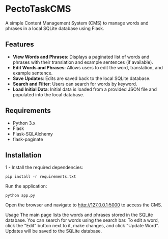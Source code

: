 # PectoTaskCMS

A simple Content Management System (CMS) to manage words and phrases in a local SQLite database using Flask.

## Features

- **View Words and Phrases**: Displays a paginated list of words and phrases with their translation and example sentences (if available).
- **Edit Words and Phrases**: Allows users to edit the word, translation, and example sentence.
- **Save Updates**: Edits are saved back to the local SQLite database.
- **Search and Filter**: Users can search for words by keyword.
- **Load Initial Data**: Initial data is loaded from a provided JSON file and populated into the local database.

## Requirements

- Python 3.x
- Flask
- Flask-SQLAlchemy
- flask-paginate

## Installation

1 - Install the required dependencies:
```
pip install -r requirements.txt
```

Run the application:
```
python app.py
```

Open the browser and navigate to http://127.0.0.1:5000 to access the CMS.

Usage
The main page lists the words and phrases stored in the SQLite database.
You can search for words using the search bar.
To edit a word, click the "Edit" button next to it, make changes, and click "Update Word".
Updates will be saved to the SQLite database.
